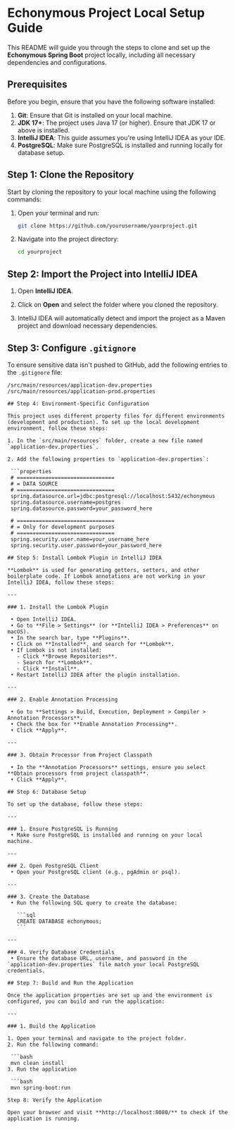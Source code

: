 # Echonymous Project Local Setup Guide

This README will guide you through the steps to clone and set up the **Echonymous Spring Boot** project locally, including all necessary dependencies and configurations.

## Prerequisites

Before you begin, ensure that you have the following software installed:

1. **Git**: Ensure that Git is installed on your local machine.
2. **JDK 17+**: The project uses Java 17 (or higher). Ensure that JDK 17 or above is installed.
3. **IntelliJ IDEA**: This guide assumes you're using IntelliJ IDEA as your IDE.
4. **PostgreSQL**: Make sure PostgreSQL is installed and running locally for database setup.

## Step 1: Clone the Repository

Start by cloning the repository to your local machine using the following commands:

1. Open your terminal and run:

    ```bash
    git clone https://github.com/yourusername/yourproject.git
    ```

2. Navigate into the project directory:

    ```bash
    cd yourproject
    ```

## Step 2: Import the Project into IntelliJ IDEA

  1. Open **IntelliJ IDEA**.
     
  2. Click on **Open** and select the folder where you cloned the repository.
     
  3. IntelliJ IDEA will automatically detect and import the project as a Maven project and download necessary dependencies.

## Step 3: Configure `.gitignore`

To ensure sensitive data isn't pushed to GitHub, add the following entries to the `.gitignore` file:

  ```gitignore
  /src/main/resources/application-dev.properties
  /src/main/resources/application-prod.properties

## Step 4: Environment-Specific Configuration

This project uses different property files for different environments (development and production). To set up the local development environment, follow these steps:

1. In the `src/main/resources` folder, create a new file named `application-dev.properties`.

2. Add the following properties to `application-dev.properties`:

   ```properties
   # ===============================
   # = DATA SOURCE
   # ===============================
   spring.datasource.url=jdbc:postgresql://localhost:5432/echonymous
   spring.datasource.username=postgres
   spring.datasource.password=your_password_here

   # ===============================
   # = Only for development purposes
   # ===============================
   spring.security.user.name=your_username_here
   spring.security.user.password=your_password_here

## Step 5: Install Lombok Plugin in IntelliJ IDEA

**Lombok** is used for generating getters, setters, and other boilerplate code. If Lombok annotations are not working in your IntelliJ IDEA, follow these steps:

---

### 1. Install the Lombok Plugin

   • Open IntelliJ IDEA.  
   • Go to **File > Settings** (or **IntelliJ IDEA > Preferences** on macOS).  
   • In the search bar, type **Plugins**.  
   • Click on **Installed**, and search for **Lombok**.  
   • If Lombok is not installed:  
     - Click **Browse Repositories**.  
     - Search for **Lombok**.  
     - Click **Install**.  
   • Restart IntelliJ IDEA after the plugin installation.  

---

### 2. Enable Annotation Processing

   • Go to **Settings > Build, Execution, Deployment > Compiler > Annotation Processors**.  
   • Check the box for **Enable Annotation Processing**.  
   • Click **Apply**.  

---

### 3. Obtain Processor from Project Classpath

   • In the **Annotation Processors** settings, ensure you select **Obtain processors from project classpath**.  
   • Click **Apply**.  

## Step 6: Database Setup

To set up the database, follow these steps:

---

### 1. Ensure PostgreSQL is Running
   • Make sure PostgreSQL is installed and running on your local machine.

---

### 2. Open PostgreSQL Client
   • Open your PostgreSQL client (e.g., pgAdmin or psql).

---

### 3. Create the Database
   • Run the following SQL query to create the database:

     ```sql
     CREATE DATABASE echonymous;
     ```

---

### 4. Verify Database Credentials
   • Ensure the database URL, username, and password in the `application-dev.properties` file match your local PostgreSQL credentials.

## Step 7: Build and Run the Application

Once the application properties are set up and the environment is configured, you can build and run the application:

---

### 1. Build the Application

1. Open your terminal and navigate to the project folder.
2. Run the following command:

   ```bash
   mvn clean install
3. Run the application

   ```bash
   mvn spring-boot:run

Step 8: Verify the Application

Open your browser and visit **http://localhost:8080/** to check if the application is running.
